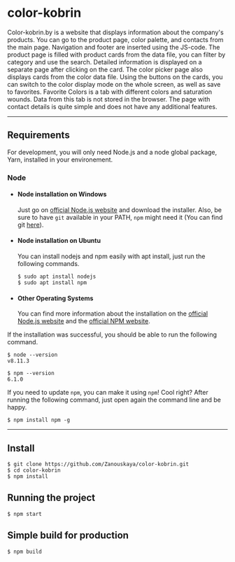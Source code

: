 # color-kobrin

Color-kobrin.by is a website that displays information about the company's products. 
You can go to the product page, color palette, and contacts from the main page. 
Navigation and footer are inserted using the JS-code. 
The product page is filled with product cards from the data file, you can filter by category and use the search. 
Detailed information is displayed on a separate page after clicking on the card. The color picker page also displays cards from the color data file. 
Using the buttons on the cards, you can switch to the color display mode on the whole screen, as well as save to favorites. 
Favorite Colors is a tab with different colors and saturation wounds. Data from this tab is not stored in the browser. 
The page with contact details is quite simple and does not have any additional features.

---
## Requirements

For development, you will only need Node.js and a node global package, Yarn, installed in your environement.

### Node
- #### Node installation on Windows

  Just go on [official Node.js website](https://nodejs.org/) and download the installer.
Also, be sure to have `git` available in your PATH, `npm` might need it (You can find git [here](https://git-scm.com/)).

- #### Node installation on Ubuntu

  You can install nodejs and npm easily with apt install, just run the following commands.

      $ sudo apt install nodejs
      $ sudo apt install npm

- #### Other Operating Systems
  You can find more information about the installation on the [official Node.js website](https://nodejs.org/) and the [official NPM website](https://npmjs.org/).

If the installation was successful, you should be able to run the following command.

    $ node --version
    v8.11.3

    $ npm --version
    6.1.0

If you need to update `npm`, you can make it using `npm`! Cool right? After running the following command, just open again the command line and be happy.

    $ npm install npm -g

---

## Install

    $ git clone https://github.com/Zanouskaya/color-kobrin.git
    $ cd color-kobrin
    $ npm install

## Running the project

    $ npm start

## Simple build for production

    $ npm build
